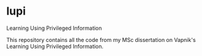 # lupi
Learning Using Privileged Information

This repository contains all the code from my MSc dissertation on Vapnik's Learning Using Privileged Information.
